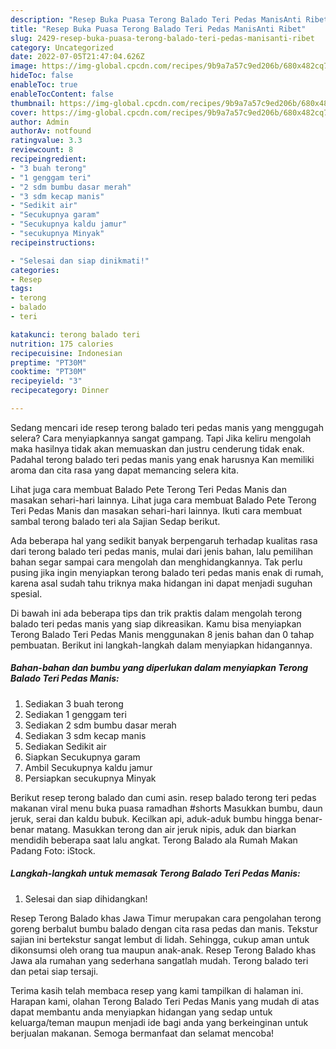 ```yaml
---
description: "Resep Buka Puasa Terong Balado Teri Pedas ManisAnti Ribet"
title: "Resep Buka Puasa Terong Balado Teri Pedas ManisAnti Ribet"
slug: 2429-resep-buka-puasa-terong-balado-teri-pedas-manisanti-ribet
category: Uncategorized
date: 2022-07-05T21:47:04.626Z
image: https://img-global.cpcdn.com/recipes/9b9a7a57c9ed206b/680x482cq70/terong-balado-teri-pedas-manis-foto-resep-utama.jpg
hideToc: false
enableToc: true
enableTocContent: false
thumbnail: https://img-global.cpcdn.com/recipes/9b9a7a57c9ed206b/680x482cq70/terong-balado-teri-pedas-manis-foto-resep-utama.jpg
cover: https://img-global.cpcdn.com/recipes/9b9a7a57c9ed206b/680x482cq70/terong-balado-teri-pedas-manis-foto-resep-utama.jpg
author: Admin
authorAv: notfound
ratingvalue: 3.3
reviewcount: 8
recipeingredient:
- "3 buah terong"
- "1 genggam teri"
- "2 sdm bumbu dasar merah"
- "3 sdm kecap manis"
- "Sedikit air"
- "Secukupnya garam"
- "Secukupnya kaldu jamur"
- "secukupnya Minyak"
recipeinstructions:

- "Selesai dan siap dinikmati!"
categories:
- Resep
tags:
- terong
- balado
- teri

katakunci: terong balado teri 
nutrition: 175 calories
recipecuisine: Indonesian
preptime: "PT30M"
cooktime: "PT30M"
recipeyield: "3"
recipecategory: Dinner

---
```



Sedang mencari ide resep terong balado teri pedas manis yang menggugah selera? Cara menyiapkannya sangat gampang. Tapi Jika keliru mengolah maka hasilnya tidak akan memuaskan dan justru cenderung tidak enak. Padahal terong balado teri pedas manis yang enak harusnya Kan memiliki aroma dan cita rasa yang dapat memancing selera kita.


Lihat juga cara membuat Balado Pete Terong Teri Pedas Manis dan masakan sehari-hari lainnya. Lihat juga cara membuat Balado Pete Terong Teri Pedas Manis dan masakan sehari-hari lainnya. Ikuti cara membuat sambal terong balado teri ala Sajian Sedap berikut.

Ada beberapa hal yang sedikit banyak berpengaruh terhadap kualitas rasa dari terong balado teri pedas manis, mulai dari jenis bahan, lalu pemilihan bahan segar sampai cara mengolah dan menghidangkannya. Tak perlu pusing jika ingin menyiapkan terong balado teri pedas manis enak di rumah, karena asal sudah tahu triknya maka hidangan ini dapat menjadi suguhan spesial.


Di bawah ini ada beberapa tips dan trik praktis dalam mengolah terong balado teri pedas manis yang siap dikreasikan. Kamu bisa menyiapkan Terong Balado Teri Pedas Manis menggunakan 8 jenis bahan dan 0 tahap pembuatan. Berikut ini langkah-langkah dalam menyiapkan hidangannya.

<!--inarticleads1-->

##### Bahan-bahan dan bumbu yang diperlukan dalam menyiapkan Terong Balado Teri Pedas Manis:

1. Sediakan 3 buah terong
1. Sediakan 1 genggam teri
1. Sediakan 2 sdm bumbu dasar merah
1. Sediakan 3 sdm kecap manis
1. Sediakan Sedikit air
1. Siapkan Secukupnya garam
1. Ambil Secukupnya kaldu jamur
1. Persiapkan secukupnya Minyak


Berikut resep terong balado dan cumi asin. resep balado terong teri pedas makanan viral menu buka puasa ramadhan #shorts Masukkan bumbu, daun jeruk, serai dan kaldu bubuk. Kecilkan api, aduk-aduk bumbu hingga benar-benar matang. Masukkan terong dan air jeruk nipis, aduk dan biarkan mendidih beberapa saat lalu angkat. Terong Balado ala Rumah Makan Padang Foto: iStock. 

<!--inarticleads2-->

##### Langkah-langkah untuk memasak Terong Balado Teri Pedas Manis:


1. Selesai dan siap dihidangkan!

Resep Terong Balado khas Jawa Timur merupakan cara pengolahan terong goreng berbalut bumbu balado dengan cita rasa pedas dan manis. Tekstur sajian ini bertekstur sangat lembut di lidah. Sehingga, cukup aman untuk dikonsumsi oleh orang tua maupun anak-anak. Resep Terong Balado khas Jawa ala rumahan yang sederhana sangatlah mudah. Terong balado teri dan petai siap tersaji. 

Terima kasih telah membaca resep yang kami tampilkan di halaman ini. Harapan kami, olahan Terong Balado Teri Pedas Manis yang mudah di atas dapat membantu anda menyiapkan hidangan yang sedap untuk keluarga/teman maupun menjadi ide bagi anda yang berkeinginan untuk berjualan makanan. Semoga bermanfaat dan selamat mencoba!
